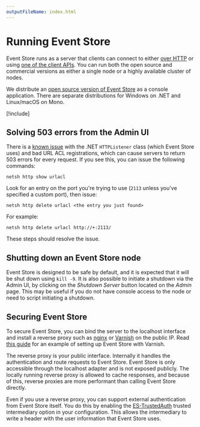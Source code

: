 ```yaml
---
outputFileName: index.html
---
```


# Running Event Store

Event Store runs as a server that clients can connect to either [over HTTP](~/http-api/index.md) or using [one of the client APIs](~/getting-started/which-api-sdk.md). You can run both the open source and commercial versions as either a single node or a highly available cluster of nodes.

We distribute an [open source version of Event Store](https://eventstore.org/downloads) as a console application. There are separate distributions for Windows on .NET and Linux/macOS on Mono.

[!include[<Getting Started Install and run>](~/partials/_install-run.md)]

## Solving 503 errors from the Admin UI

There is a [known issue](http://stackoverflow.com/questions/8142396/what-causes-a-httplistener-http-503-error) with the .NET `HTTPListener` class (which Event Store uses) and bad URL ACL registrations, which can cause servers to return 503 errors for every request. If you see this, you can issue the following commands:

```posh
netsh http show urlacl
```

Look for an entry on the port you're trying to use (`2113` unless you've specified a custom port), then issue:

```posh
netsh http delete urlacl <the entry you just found>
```

For example:

```posh
netsh http delete urlacl http://+:2113/
```

These steps should resolve the issue.

## Shutting down an Event Store node

Event Store is designed to be safe by default, and it is expected that it will be shut down using `kill -9`. It is also possible to initiate a shutdown via the Admin UI, by clicking on the _Shutdown Server_ button located on the _Admin_ page. This may be useful if you do not have console access to the node or need to script initiating a shutdown.

## Securing Event Store

To secure Event Store, you can bind the server to the localhost interface and install a reverse proxy such as [nginx](http://nginx.org) or [Varnish](https://www.varnish-cache.org) on the public IP. Read [this guide](~/server/setting-up-varnish-in-linux.md) for an example of setting up Event Store with Varnish.

The reverse proxy is your public interface. Internally it handles the authentication and route requests to Event Store. Event Store is only accessible through the localhost adapter and is not exposed publicly. The locally running reverse proxy is allowed to cache responses, and because of this, reverse proxies are more performant than calling Event Store directly.

Even if you use a reverse proxy, you can support external authentication from Event Store itself. You do this by enabling the [ES-TrustedAuth](~/http-api/optional-http-headers/trusted-intermediary.md) trusted intermediary option in your configuration. This allows the intermediary to write a header with the user information that Event Store uses.